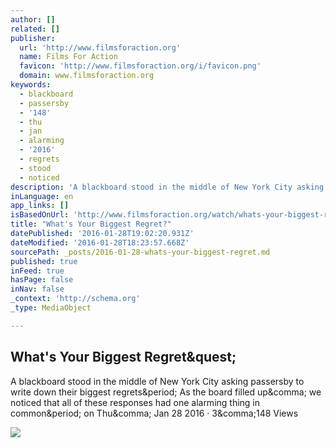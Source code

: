 ```yaml
---
author: []
related: []
publisher:
  url: 'http://www.filmsforaction.org'
  name: Films For Action
  favicon: 'http://www.filmsforaction.org/i/favicon.png'
  domain: www.filmsforaction.org
keywords:
  - blackboard
  - passersby
  - '148'
  - thu
  - jan
  - alarming
  - '2016'
  - regrets
  - stood
  - noticed
description: 'A blackboard stood in the middle of New York City asking passersby to write down their biggest regrets. As the board filled up, we noticed that all of these responses had one alarming thing in common. on Thu, Jan 28 2016 · 3,148 Views'
inLanguage: en
app_links: []
isBasedOnUrl: 'http://www.filmsforaction.org/watch/whats-your-biggest-regret/'
title: "What's Your Biggest Regret?"
datePublished: '2016-01-28T19:02:20.931Z'
dateModified: '2016-01-28T18:23:57.668Z'
sourcePath: _posts/2016-01-28-whats-your-biggest-regret.md
published: true
inFeed: true
hasPage: false
inNav: false
_context: 'http://schema.org'
_type: MediaObject

---
```

<article style=""><h1>What's Your Biggest Regret&amp;quest;</h1><p>A blackboard stood in the middle of New York City asking passersby to write down their biggest regrets&amp;period; As the board filled up&amp;comma; we noticed that all of these responses had one alarming thing in common&amp;period; on Thu&amp;comma; Jan 28 2016 · 3&amp;comma;148 Views</p><img src="http://www.filmsforaction.org/img/large-wide-play-button/ac5e9d0d-d702-4f2c-90ec-38f2522405b7.jpg" /></article>